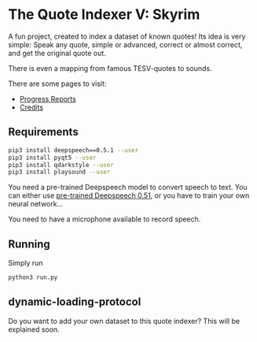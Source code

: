 # The Quote Indexer V: Skyrim
A fun project, created to index a dataset of known quotes!
Its idea is very simple:
Speak any quote, simple or advanced, correct or almost correct, and get the original quote out.  

There is even a mapping from famous TESV-quotes to sounds.

There are some pages to visit:
 * [Progress Reports](https://sebastiaan-alvarez-rodriguez.github.io/The-Quote-Indexer-V-Skyrim/progress.html)
 * [Credits](https://sebastiaan-alvarez-rodriguez.github.io/The-Quote-Indexer-V-Skyrim/credits.html)

## Requirements
```bash
pip3 install deepspeech==0.5.1 --user
pip3 install pyqt5 --user
pip3 install qdarkstyle --user
pip3 install playsound --user
```

You need a pre-trained Deepspeech model to convert speech to text.
You can either use [pre-trained Deepspeech 0.51](https://github.com/mozilla/DeepSpeech/releases/download/v0.5.1/deepspeech-0.5.1-models.tar.gz),
or you have to train your own neural network...  

You need to have a microphone available to record speech.

## Running
Simply run
```bash
python3 run.py
```

## dynamic-loading-protocol
Do you want to add your own dataset to this quote indexer?
This will be explained soon.